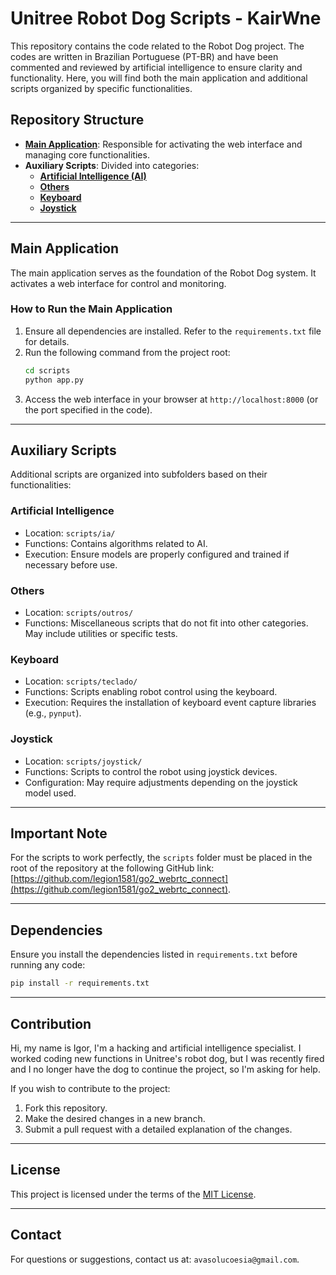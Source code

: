# Unitree Robot Dog Scripts - KairWne

This repository contains the code related to the Robot Dog project. The codes are written in Brazilian Portuguese (PT-BR) and have been commented and reviewed by artificial intelligence to ensure clarity and functionality. Here, you will find both the main application and additional scripts organized by specific functionalities.

## Repository Structure

- **[Main Application](#main-application)**: Responsible for activating the web interface and managing core functionalities.
- **Auxiliary Scripts**: Divided into categories:
  - **[Artificial Intelligence (AI)](#artificial-intelligence)**
  - **[Others](#others)**
  - **[Keyboard](#keyboard)**
  - **[Joystick](#joystick)**

---

## Main Application

The main application serves as the foundation of the Robot Dog system. It activates a web interface for control and monitoring.

### How to Run the Main Application

1. Ensure all dependencies are installed. Refer to the `requirements.txt` file for details.
2. Run the following command from the project root:
   ```bash
   cd scripts
   python app.py
   ```
3. Access the web interface in your browser at `http://localhost:8000` (or the port specified in the code).

---

## Auxiliary Scripts

Additional scripts are organized into subfolders based on their functionalities:

### Artificial Intelligence

- Location: `scripts/ia/`
- Functions: Contains algorithms related to AI.
- Execution: Ensure models are properly configured and trained if necessary before use.

### Others

- Location: `scripts/outros/`
- Functions: Miscellaneous scripts that do not fit into other categories. May include utilities or specific tests.

### Keyboard

- Location: `scripts/teclado/`
- Functions: Scripts enabling robot control using the keyboard.
- Execution: Requires the installation of keyboard event capture libraries (e.g., `pynput`).

### Joystick

- Location: `scripts/joystick/`
- Functions: Scripts to control the robot using joystick devices.
- Configuration: May require adjustments depending on the joystick model used.

---

## Important Note

For the scripts to work perfectly, the `scripts` folder must be placed in the root of the repository at the following GitHub link: [https://github.com/legion1581/go2_webrtc_connect](https://github.com/legion1581/go2_webrtc_connect).

---

## Dependencies

Ensure you install the dependencies listed in `requirements.txt` before running any code:

```bash
pip install -r requirements.txt
```

---

## Contribution

Hi, my name is Igor, I'm a hacking and artificial intelligence specialist. I worked coding new functions in Unitree's robot dog, but I was recently fired and I no longer have the dog to continue the project, so I'm asking for help.

If you wish to contribute to the project:

1. Fork this repository.
2. Make the desired changes in a new branch.
3. Submit a pull request with a detailed explanation of the changes.

---

## License

This project is licensed under the terms of the [MIT License](LICENSE).

---

## Contact

For questions or suggestions, contact us at: `avasolucoesia@gmail.com`.

